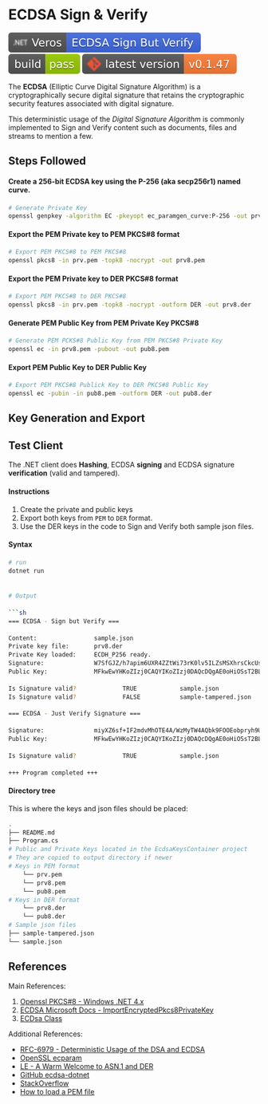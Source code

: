 # ECDSA Sign & Verify

![Veros ECDSA Sign But Verify](project.svg)
![build](build.svg)
![version](version.svg)

The **ECDSA** (Elliptic Curve Digital Signature Algorithm) is a cryptographically secure digital signature that retains the cryptographic security features associated with digital signature.

This deterministic usage of the *Digital Signature Algorithm* is commonly implemented to Sign and Verify content such as documents, files and streams to mention a few.

## Steps Followed

#### Create a 256-bit ECDSA key using the P-256 (aka __secp256r1__) named curve.

```sh
# Generate Private Key
openssl genpkey -algorithm EC -pkeyopt ec_paramgen_curve:P-256 -out prv.pem
```

#### Export the PEM Private key to PEM PKCS#8 format

```sh
# Export PEM PKCS#8 to PEM PKCS#8
openssl pkcs8 -in prv.pem -topk8 -nocrypt -out prv8.pem
```

#### Export the PEM Private key to DER PKCS#8 format

```sh
# Export PEM PKCS#8 to DER PKCS#8
openssl pkcs8 -in prv.pem -topk8 -nocrypt -outform DER -out prv8.der
```

#### Generate PEM Public Key from PEM Private Key PKCS#8

```sh
# Generate PEM PCKS#8 Public Key from PEM PKCS#8 Private Key
openssl ec -in prv8.pem -pubout -out pub8.pem
```

#### Export PEM Public Key to DER Public Key
```sh
# Export PEM PKCS#8 Publick Key to DER PKCS#8 Public Key
openssl ec -pubin -in pub8.pem -outform DER -out pub8.der
```


## Key Generation and Export

## Test Client

The .NET client does **Hashing**, ECDSA **signing** and ECDSA signature **verification** (valid and tampered).

#### Instructions

1. Create the private and public keys
1. Export both keys from `PEM` to `DER` format.
1. Use the DER keys in the code to Sign and Verify both sample json files.

#### Syntax

```sh
# run
dotnet run


# Output

```sh
=== ECDSA - Sign but Verify ===

Content:                sample.json
Private key file:       prv8.der
Private Key loaded:     ECDH_P256 ready.
Signature:              W7SfGJZ/h7apim6UXR4ZZtWi73rK0lv5ILZsMSXhrsCkcUsqx6QqAEtDw2d5TLoThU2m88mKYu0igAgRHOM00w==
Public Key:             MFkwEwYHKoZIzj0CAQYIKoZIzj0DAQcDQgAE0oHiOSsT2BLTHzEolqkc565lVJVac5x/MdM7raVL4J9Pmf2XEQFn5qRTqLpt32I8mpBMHXNC/Q4xlDJ32UqOkw==

Is Signature valid?             TRUE            sample.json
Is Signature valid?             FALSE           sample-tampered.json

=== ECDSA - Just Verify Signature ===

Signature:              miyXZ6sf+IF2mdvMhOTE4A/WzMyTW4AQbk9FOOEobpryh9UY1VuqapA2sGn0Jov5cLMv66DksO+gH/RJQP2f6A==
Public Key:             MFkwEwYHKoZIzj0CAQYIKoZIzj0DAQcDQgAE0oHiOSsT2BLTHzEolqkc565lVJVac5x/MdM7raVL4J9Pmf2XEQFn5qRTqLpt32I8mpBMHXNC/Q4xlDJ32UqOkw==

Is Signature valid?             TRUE            sample.json

+++ Program completed +++
```

#### Directory tree

This is where the keys and json files should be placed:

```sh
.
├── README.md
├── Program.cs
# Public and Private Keys located in the EcdsaKeysContainer project
# They are copied to output directory if newer
# Keys in PEM format
    └── prv.pem
    └── prv8.pem
    └── pub8.pem
# Keys in DER format
    └── prv8.der
    └── pub8.der
# Sample json files
├── sample-tampered.json
└── sample.json
```

## References

Main References:

1. [Openssl PKCS#8 - Windows .NET 4.x](https://www.openssl.org/docs/man3.0/man1/openssl-pkcs8.html)
1. [ECDSA Microsoft Docs - ImportEncryptedPkcs8PrivateKey](https://learn.microsoft.com/en-us/dotnet/api/system.security.cryptography.asymmetricalgorithm.importencryptedpkcs8privatekey?view=net-8.0&viewFallbackFrom=netframework-4.7.2#system-security-cryptography-asymmetricalgorithm-importencryptedpkcs8privatekey(system-readonlyspan((system-byte))-system-readonlyspan((system-byte))-system-int32@))
1. [ECDsa Class](https://learn.microsoft.com/en-us/dotnet/api/system.security.cryptography.ecdsa?view=netframework-4.7.2)

Additional References:
- [RFC-6979 - Deterministic Usage of the DSA and ECDSA](https://datatracker.ietf.org/doc/html/rfc6979)
- [OpenSSL ecparam](https://www.openssl.org/docs/man1.0.2/man1/ecparam.html)
- [LE - A Warm Welcome to ASN.1 and DER](https://letsencrypt.org/docs/a-warm-welcome-to-asn1-and-der/)
- [GitHub ecdsa-dotnet](https://github.com/starkbank/ecdsa-dotnet)
- [StackOverflow](https://stackoverflow.com/questions/56144550/loading-an-ecc-private-key-in-net)
- [How to load a PEM file](https://www.scottbrady91.com/c-sharp/pem-loading-in-dotnet-core-and-dotnet)